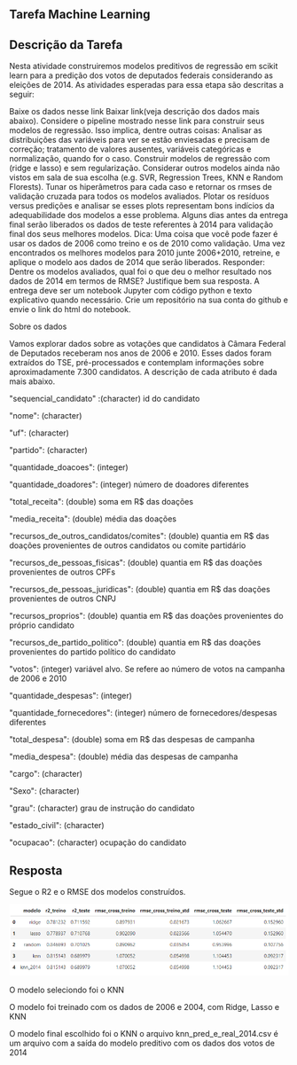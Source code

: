## Tarefa Machine Learning

## Descrição da Tarefa

Nesta atividade construiremos modelos preditivos de regressão em scikit learn para a predição dos votos de deputados federais considerando as eleições de 2014. As atividades esperadas para essa etapa são descritas a seguir:

Baixe os dados nesse link  Baixar link(veja descrição dos dados mais abaixo).
Considere o pipeline mostrado nesse link para construir seus modelos de regressão. Isso implica, dentre outras coisas:
Analisar as distribuições das variáveis para ver se estão enviesadas e precisam de correção; tratamento de valores ausentes, variáveis categóricas e normalização, quando for o caso.
Construir modelos de regressão com (ridge e lasso) e sem regularização.
Considerar outros modelos ainda não vistos em sala de sua escolha (e.g. SVR, Regression Trees, KNN e Random Florests).
Tunar os hiperâmetros para cada caso e retornar os rmses de validação cruzada para todos os modelos avaliados.
Plotar os resíduos versus predições e analisar se esses plots representam bons indícios da adequabilidade dos modelos a esse problema.
Alguns dias antes da entrega final serão liberados os dados de teste referentes à 2014 para validação final dos seus melhores modelos.
Dica: Uma coisa que você pode fazer é usar os dados de 2006 como treino e os de 2010 como validação. Uma vez encontrados os melhores modelos para 2010 junte 2006+2010, retreine, e aplique o modelo aos dados de 2014 que serão liberados.
Responder:
Dentre os modelos avaliados, qual foi o que deu o melhor resultado nos dados de 2014 em termos de RMSE? Justifique bem sua resposta.
A entrega deve ser um notebook Jupyter com código python e texto explicativo quando necessário. Crie um repositório na sua conta do github e envie o link do html do notebook.

Sobre os dados

Vamos explorar dados sobre as votações que candidatos à Câmara Federal de Deputados receberam nos anos de 2006 e 2010. Esses dados foram extraídos do TSE, pré-processados e contemplam informações sobre aproximadamente 7.300 candidatos. A descrição de cada atributo é dada mais abaixo.

"sequencial_candidato" :(character) id do candidato

"nome": (character)

"uf": (character)

"partido": (character)

"quantidade_doacoes": (integer)

"quantidade_doadores": (integer) número de doadores diferentes

"total_receita": (double) soma em R$ das doações

"media_receita": (double) média das doações

"recursos_de_outros_candidatos/comites": (double) quantia em R$ das doações provenientes de outros candidatos ou comite partidário

"recursos_de_pessoas_fisicas": (double) quantia em R$ das doações provenientes de outros CPFs

"recursos_de_pessoas_juridicas": (double) quantia em R$ das doações provenientes de outros CNPJ

"recursos_proprios": (double) quantia em R$ das doações provenientes do próprio candidato

"recursos_de_partido_politico": (double) quantia em R$ das doações provenientes do partido político do candidato

"votos": (integer) variável alvo. Se refere ao número de votos na campanha de 2006 e 2010

"quantidade_despesas": (integer)

"quantidade_fornecedores": (integer) número de fornecedores/despesas diferentes

"total_despesa": (double) soma em R$ das despesas de campanha

"media_despesa": (double) média das despesas de campanha

"cargo": (character)

"Sexo":  (character)

"grau": (character) grau de instrução do candidato

"estado_civil": (character)

"ocupacao": (character) ocupação do candidato

## Resposta

Segue o R2 e o RMSE dos modelos construídos.

<img src="/resultado.png" alt="Resultados"/>

O modelo seleciondo foi o KNN

O modelo foi treinado com os dados de 2006 e 2004, com Ridge, Lasso e KNN



O modelo final escolhido foi o KNN
o arquivo knn_pred_e_real_2014.csv é um arquivo com a saída do modelo preditivo com os dados dos votos de 2014 
